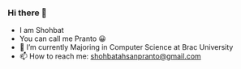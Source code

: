 ### Hi there 👋
- I am Shohbat 
- You can call me Pranto 😀
- 🔭 I’m currently Majoring in Computer Science at Brac University 
- 📫 How to reach me: shohbatahsanpranto@gmail.com 

<!--
**ShohbatPranto/ShohbatPranto** is a ✨ _special_ ✨ repository because its `README.md` (this file) appears on your GitHub profile.

Here are some ideas to get you started:

- 🔭 I’m currently working on ...
- 🌱 I’m currently learning ...
- 👯 I’m looking to collaborate on ...
- 🤔 I’m looking for help with ...
- 💬 Ask me about ...
- 📫 How to reach me: ...
- 😄 Pronouns: ...
- ⚡ Fun fact: ...
-->
